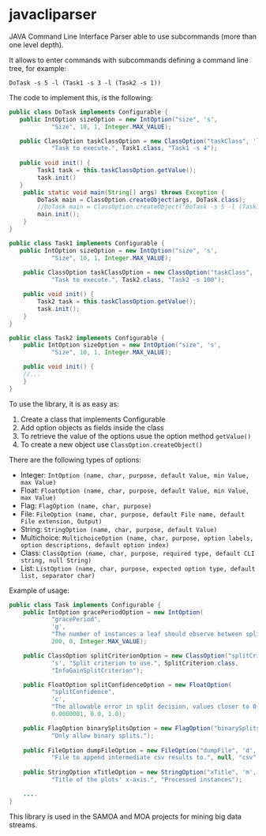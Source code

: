 javacliparser
=============

JAVA Command Line Interface Parser able to use subcommands (more than one level depth).

It allows to enter commands with subcommands defining a command line tree, for example:

`` DoTask -s 5 -l (Task1 -s 3 -l (Task2 -s 1)) ``

The code to implement this, is the following:


```java
public class DoTask implements Configurable {
   public IntOption sizeOption = new IntOption("size", 's',
            "Size", 10, 1, Integer.MAX_VALUE);

   public ClassOption taskClassOption = new ClassOption("taskClass", 'l',
            "Task to execute.", Task1.class, "Task1 -s 4");
      
   public void init() {
        Task1 task = this.taskClassOption.getValue();
        task.init()
   }
    public static void main(String[] args) throws Exception {
        DoTask main = ClassOption.createObject(args, DoTask.class);
        //DoTask main = ClassOption.createObject("DoTask -s 5 -l (Task1 -s 3 -l (Task2 -s 1))", DoTask.class);
        main.init();
    }   
}

public class Task1 implements Configurable {
   public IntOption sizeOption = new IntOption("size", 's',
            "Size", 10, 1, Integer.MAX_VALUE);
    
    public ClassOption taskClassOption = new ClassOption("taskClass", 'l',
            "Task to execute.", Task2.class, "Task2 -s 100");

    public void init() {
        Task2 task = this.taskClassOption.getValue();
        task.init();
    }
}

public class Task2 implements Configurable {
    public IntOption sizeOption = new IntOption("size", 's',
            "Size", 10, 1, Integer.MAX_VALUE);

    public void init() {
    //...
    }
}

```
To use the library, it is as easy as:

   1. Create a class that implements Configurable
   2. Add option objects as fields inside the class
   3. To retrieve the value of the options usue the option method ``getValue()``
   4. To create a new object use ``ClassOption.createObject()``

There are the following types of options:

   * Integer: ``IntOption (name, char, purpose, default Value, min Value, max Value)``
   * Float: ``FloatOption (name, char, purpose, default Value, min Value, max Value)``
   * Flag: ``FlagOption (name, char, purpose)``
   * File: ``FileOption (name, char, purpose, default File name, default File extension, Output)`` 
   * String: ``StringOption (name, char, purpose, default Value)``
   * Multichoice: ``MultichoiceOption (name, char, purpose, option labels, option descriptions, default option index)``
   * Class: ``ClassOption (name, char, purpose, required type, default CLI string, null String)`` 
   * List: ``ListOption (name, char, purpose, expected option type, default list, separator char)`` 
 
Example of usage:

```java
public class Task implements Configurable {
    public IntOption gracePeriodOption = new IntOption(
            "gracePeriod",
            'g',
            "The number of instances a leaf should observe between split attempts.",
            200, 0, Integer.MAX_VALUE);

    public ClassOption splitCriterionOption = new ClassOption("splitCriterion",
            's', "Split criterion to use.", SplitCriterion.class,
            "InfoGainSplitCriterion");

    public FloatOption splitConfidenceOption = new FloatOption(
            "splitConfidence",
            'c',
            "The allowable error in split decision, values closer to 0 will take longer to decide.",
            0.0000001, 0.0, 1.0);

    public FlagOption binarySplitsOption = new FlagOption("binarySplits", 'b',
            "Only allow binary splits.");
            
    public FileOption dumpFileOption = new FileOption("dumpFile", 'd',
            "File to append intermediate csv results to.", null, "csv", true);
            
    public StringOption xTitleOption = new StringOption("xTitle", 'm',
            "Title of the plots' x-axis.", "Processed instances");  

    ....
}
```

This library is used in the SAMOA and MOA projects for mining big data streams.

